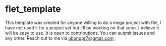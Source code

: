 # flet_template
This template was created for anyone willing to do a mega project with flet, I have not used it for a project yet but I'll be working on that soon. I believe it will be easy to use. It is open to contributions. You can submit issues and any other. Reach out to me via ubongpr7@gmail.com     ,  
